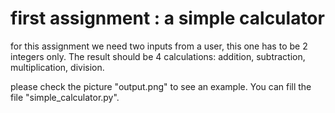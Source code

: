 # first assignment : a simple calculator

for this assignment we need two inputs from a user, this one has to be 2 integers only.
The result should be 4 calculations: addition, subtraction, multiplication, division.

please check the picture "output.png" to see an example. You can fill the file "simple_calculator.py".
